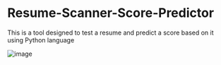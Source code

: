 # Resume-Scanner-Score-Predictor
This is a tool designed to test a resume and predict a score based on it using Python language

![image](https://github.com/user-attachments/assets/035807f6-c9bf-47bb-93eb-b06a650f2b4a)


